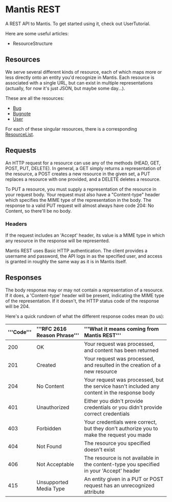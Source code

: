 # Mantis REST #

A REST API to Mantis.  To get started using it, check out UserTutorial.

Here are some useful articles:
  * ResourceStructure

## Resources ##

We serve several different kinds of resource, each of which maps more or less directly onto an entity you'd recognize in Mantis.  Each resource is associated with a single URL, but can exist in multiple representations (actually, for now it's just JSON, but maybe some day...).

These are all the resources:

  * [Bug](BugResource.md)
  * [Bugnote](BugnoteResource.md)
  * [User](UserResource.md)

For each of these singular resources, there is a corresponding [ResourceList](ResourceList.md).

## Requests ##

An HTTP request for a resource can use any of the methods (HEAD, GET, POST, PUT, DELETE).  In general, a GET simply returns a representation of the resource, a POST creates a new resource in the given set, a PUT replaces a resource with one provided, and a DELETE deletes a resource.

To PUT a resource, you must supply a representation of the resource in your request body.  Your request must also have a "Content-type" header which specifies the MIME type of the representation in the body.  The response to a valid PUT request will almost always have code 204: No Content, so there'll be no body.


### Headers ###

If the request includes an 'Accept' header, its value is a MIME type in which any resource in the response will be represented.

Mantis REST uses Basic HTTP authentication.  The client provides a username and password, the API logs in as the specified user, and access is granted in roughly the same way as it is in Mantis itself.


## Responses ##

The body response may or may not contain a representation of a resource.  If it does, a 'Content-type' header will be present, indicating the MIME type of the representation.  If it doesn't, the HTTP status code of the response will be 204.

Here's a quick rundown of what the different response codes mean (to us):

|'''Code'''|'''RFC 2616 Reason Phrase'''|'''What it means coming from Mantis REST'''|
|:---------|:---------------------------|:------------------------------------------|
|200|OK|Your request was processed, and content has been returned|
|201|Created|Your request was processed, and resulted in the creation of a new resource|
|204|No Content|Your request was processed, but the service hasn't included any content in the response body|
|401|Unauthorized|Either you didn't provide credentials or you didn't provide correct credentials|
|403|Forbidden|Your credentials were correct, but they don't authorize you to make the request you made|
|404|Not Found|The resource you specified doesn't exist|
|406|Not Acceptable|The resource is not available in the content-type you specified in your 'Accept' header|
|415|Unsupported Media Type|An entity given in a PUT or POST request has an unrecognized attribute|